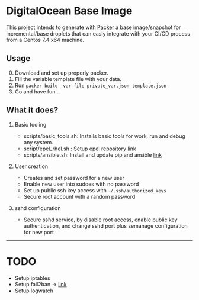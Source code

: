 # DigitalOcean Base Image

This project intends to generate with [Packer](https://www.packer.io/) a base image/snapshot for incremental/base droplets that can easly integrate with your CI/CD process from a Centos 7.4 x64 machine. 

## Usage
0. Download and set up properly packer.
1. Fill the variable template file with your data.
2. Run `packer build -var-file private_var.json template.json`
3. Go and have fun...

## What it does?
1. Basic tooling
    - scripts/basic_tools.sh: Installs basic tools for work, run and debug any system.
    - script/epel_rhel.sh : Setup epel repository [link](https://fedoraproject.org/wiki/EPEL)
    - scripts/ansible.sh: Install and update pip and ansible [link](https://www.ansible.com/overview/how-ansible-works)

2. User creation
    - Creates and set password for a new user
    - Enable new user into sudoes with no password 
    - Set up public ssh key access with `~/.ssh/authorized_keys`
    - Secure root account with a random password
3.  sshd configuration
    - Secure sshd service, by disable root access, enable public key authentication, and change sshd port plus semanage configuration for new port 


---
# TODO
- Setup iptables
- Setup fail2ban -> [link](https://www.fail2ban.org/wiki/index.php/Main_Page)
- Setup logwatch 

